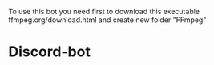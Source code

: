 To use this bot you need first to download this executable ffmpeg.org/download.html and create new folder "FFmpeg"

# Discord-bot
